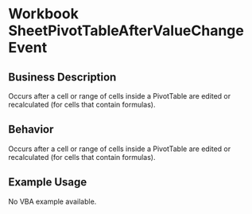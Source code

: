 # Workbook SheetPivotTableAfterValueChange Event

## Business Description
Occurs after a cell or range of cells inside a PivotTable are edited or recalculated (for cells that contain formulas).

## Behavior
Occurs after a cell or range of cells inside a PivotTable are edited or recalculated (for cells that contain formulas).

## Example Usage
No VBA example available.